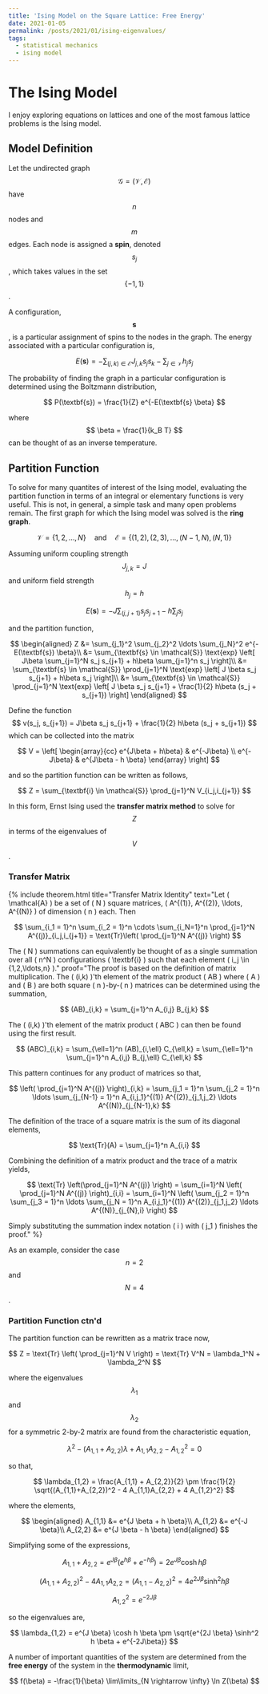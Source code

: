 ```yaml
---
title: 'Ising Model on the Square Lattice: Free Energy'
date: 2021-01-05
permalink: /posts/2021/01/ising-eigenvalues/
tags:
  - statistical mechanics
  - ising model
---
```


# The Ising Model

I enjoy exploring equations on lattices and one of the most famous lattice problems is the Ising model.

## Model Definition

Let the undirected graph $$ \mathcal{G} = (\mathcal{V},\mathcal{E}) $$ have $$ n $$ nodes and $$ m $$ edges.
Each node is assigned a __spin__, denoted $$ s_j $$, which takes values in the set $$ \{ -1,1 \} $$.

A configuration, $$ \textbf{s} $$, is a particular assignment of spins to the nodes in the graph.
The energy associated with a particular configuration is,

$$
  E(\textbf{s}) = - \sum_{(j,k) \in \mathcal{E}} J_{j,k} s_j s_k - \sum_{j \in \mathcal{V}} h_j s_j
$$

The probability of finding the graph in a particular configuration is determined using the Boltzmann distribution,

$$
  P(\textbf{s}) = \frac{1}{Z} e^{-E(\textbf{s} \beta}
$$

where $$ \beta = \frac{1}{k_B T} $$ can be thought of as an inverse temperature.

## Partition Function

To solve for many quantites of interest of the Ising model, evaluating the partition function in terms of an integral or elementary functions is very useful.
This is not, in general, a simple task and many open problems remain.
The first graph for which the Ising model was solved is the __ring graph__.

$$
  \mathcal{V} = \{1,2,\ldots,N\} \quad \text{and} \quad \mathcal{E} = \{(1,2),(2,3), \ldots, (N-1,N),(N,1)\}
$$

Assuming uniform coupling strength $$ J_{j,k} = J $$ and uniform field strength $$ h_j = h $$

$$
  E(\textbf{s}) = -J \sum_{(j,j+1)} s_j s_{j+1} - h \sum_j s_j
$$

and the partition function,

$$
  \begin{aligned}
  Z &= \sum_{j_1}^2 \sum_{j_2}^2 \ldots \sum_{j_N}^2 e^{-E(\textbf{s}) \beta}\\
  &= \sum_{\textbf{s} \in \mathcal{S}} \text{exp} \left[ J\beta \sum_{j=1}^N s_j s_{j+1} + h\beta \sum_{j=1}^n s_j \right]\\
  &= \sum_{\textbf{s} \in \mathcal{S}} \prod_{j=1}^N \text{exp} \left[ J \beta s_j s_{j+1} + h\beta s_j \right]\\
  &= \sum_{\textbf{s} \in \mathcal{S}} \prod_{j=1}^N \text{exp} \left[ J \beta s_j s_{j+1} + \frac{1}{2} h\beta (s_j + s_{j+1}) \right]
  \end{aligned}
$$

Define the function $$ v(s_j, s_{j+1}) = J\beta s_j s_{j+1} + \frac{1}{2} h\beta (s_j + s_{j+1}) $$ which can be collected into the matrix

$$ 
  V = \left[ \begin{array}{cc}
    e^{J\beta + h\beta} & e^{-J\beta} \\ e^{-J\beta} & e^{J\beta - h \beta}
  \end{array} \right]
$$

and so the partition function can be written as follows,

$$
  Z = \sum_{\textbf{i} \in \mathcal{S}} \prod_{j=1}^N V_{i_j,i_{j+1}}
$$

In this form, Ernst Ising used the __transfer matrix method__ to solve for $$ Z $$ in terms of the eigenvalues of $$ V $$.

### Transfer Matrix

{%
  include theorem.html
  title="Transfer Matrix Identity"
  text="Let \( \mathcal{A} \) be a set of \( N \) square matrices, \( A^{(1)}, A^{(2)}, \ldots, A^{(N)} \) of dimension \( n \) each.
  Then 
  
  $$
    \sum_{i_1 = 1}^n \sum_{i_2 = 1}^n \cdots \sum_{i_N=1}^n \prod_{j=1}^N A^{(j)}_{i_j,i_{j+1}} = \text{Tr}\left( \prod_{j=1}^N A^{(j)} \right)
  $$
  
  The \( N \) summations can equivalently be thought of as a single summation over all \( n^N \) configurations \( \textbf{i} \) such that each element \( i_j  \in \{1,2,\ldots,n\} \)."
  proof="The proof is based on the definition of matrix multiplication.
  The \( (i,k) \)'th element of the matrix product \( AB \) where \( A \) and \( B \) are both square \( n \)-by-\( n \) matrices can be determined using the summation,
  
  $$
    (AB)_{i,k} = \sum_{j=1}^n A_{i,j} B_{j,k}
  $$
  
  The \( (i,k) \)'th element of the matrix product \( ABC \) can then be found using the first result.
  
  $$
    (ABC)_{i,k} = \sum_{\ell=1}^n (AB)_{i,\ell} C_{\ell,k} = \sum_{\ell=1}^n \sum_{j=1}^n A_{i,j} B_{j,\ell} C_{\ell,k}
  $$
  
  This pattern continues for any product of matrices so that,
  
  $$
    \left( \prod_{j=1}^N A^{(j)} \right)_{i,k} = \sum_{j_1 = 1}^n \sum_{j_2 = 1}^n \ldots \sum_{j_{N-1} = 1}^n A_{i,j_1}^{(1)} A^{(2)}_{j_1,j_2} \ldots A^{(N)}_{j_{N-1},k}
  $$
  
  The definition of the trace of a square matrix is the sum of its diagonal elements,
  
  $$
    \text{Tr}(A) = \sum_{j=1}^n A_{i,i}
  $$
  
  Combining the definition of a matrix product and the trace of a matrix yields,
  
  $$
    \text{Tr} \left(\prod_{j=1}^N A^{(j)} \right) = \sum_{i=1}^N \left( \prod_{j=1}^N A^{(j)} \right)_{i,i} = \sum_{i=1}^N \left( \sum_{j_2 = 1}^n \sum_{j_3 = 1}^n \ldots \sum_{j_N = 1}^n A_{i,j_1}^{(1)} A^{(2)}_{j_1,j_2} \ldots A^{(N)}_{j_{N},i} \right)
  $$
  
  Simply substituting the summation index notation \( i \) with \( j_1 \) finishes the proof."
%}

As an example, consider the case $$ n = 2 $$ and $$ N = 4 $$.

### Partition Function ctn'd

The partition function can be rewritten as a matrix trace now,

$$
  Z = \text{Tr} \left( \prod_{j=1}^N V \right) = \text{Tr} V^N = \lambda_1^N + \lambda_2^N
$$

where the eigenvalues $$ \lambda_1 $$ and $$ \lambda_2 $$ for a symmetric 2-by-2 matrix are found from the characteristic equation,

$$
  \lambda^2 - (A_{1,1} + A_{2,2}) \lambda + A_{1,1} A_{2,2} - A_{1,2}^2 = 0
$$

so that,

$$
  \lambda_{1,2} = \frac{A_{1,1} + A_{2,2}}{2} \pm \frac{1}{2} \sqrt{(A_{1,1}+A_{2,2})^2 - 4 A_{1,1}A_{2,2} + 4 A_{1,2}^2}
$$

where the elements,

$$
  \begin{aligned}
    A_{1,1} &= e^{J \beta + h \beta}\\
    A_{1,2} &= e^{-J \beta}\\
    A_{2,2} &= e^{J \beta - h \beta}
  \end{aligned}
$$

Simplifying some of the expressions,

$$
  A_{1,1} + A_{2,2} = e^{J \beta} (e^{h \beta} + e^{-h \beta}) = 2 e^{J \beta} \cosh h \beta
$$

$$
  (A_{1,1} + A_{2,2})^2 - 4A_{1,1} A_{2,2} = (A_{1,1} - A_{2,2})^2 = 4 e^{2J\beta} \sinh^2 h \beta
$$

$$
  A_{1,2}^2 = e^{-2J \beta}
$$

so the eigenvalues are,

$$
  \lambda_{1,2} = e^{J \beta} \cosh h \beta \pm \sqrt{e^{2J \beta} \sinh^2 h \beta + e^{-2J\beta}}
$$

A number of important quantities of the system are determined from the __free energy__ of the system in the __thermodynamic__ limit,

$$
  f(\beta) = -\frac{1}{\beta} \lim\limits_{N \rightarrow \infty} \ln Z(\beta)
$$

